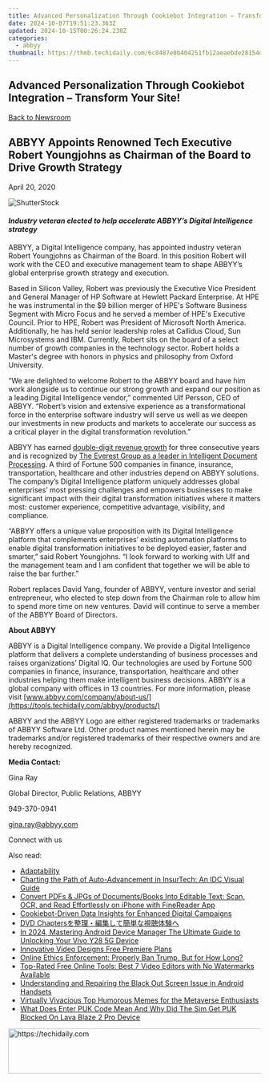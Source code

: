 ```yaml
---
title: Advanced Personalization Through Cookiebot Integration – Transform Your Site!
date: 2024-10-07T19:51:23.363Z
updated: 2024-10-15T00:26:24.238Z
categories:
  - abbyy
thumbnail: https://thmb.techidaily.com/6c8487e0b404251fb12aeaebde28154ddd618ecb4b5d51b0cd4522eee48c4e1f.jpg
---
```


## Advanced Personalization Through Cookiebot Integration – Transform Your Site!

[Back to Newsroom](https://tools.techidaily.com/abbyy/products/)

## ABBYY Appoints Renowned Tech Executive Robert Youngjohns as Chairman of the Board to Drive Growth Strategy

April 20, 2020

![ShutterStock](https://content.abbyy.com/-/media/project/abbyy/abbyy/branchtemplates/shutterstock_1272462163_1296-x-729.jpg?h=729&iar=0&w=1296)

#### _Industry veteran elected to help accelerate ABBYY’s Digital Intelligence strategy_

ABBYY, a Digital Intelligence company, has appointed industry veteran Robert Youngjohns as Chairman of the Board. In this position Robert will work with the CEO and executive management team to shape ABBYY’s global enterprise growth strategy and execution.

Based in Silicon Valley, Robert was previously the Executive Vice President and General Manager of HP Software at Hewlett Packard Enterprise. At HPE he was instrumental in the $9 billion merger of HPE's Software Business Segment with Micro Focus and he served a member of HPE's Executive Council. Prior to HPE, Robert was President of Microsoft North America. Additionally, he has held senior leadership roles at Callidus Cloud, Sun Microsystems and IBM. Currently, Robert sits on the board of a select number of growth companies in the technology sector. Robert holds a Master's degree with honors in physics and philosophy from Oxford University.

“We are delighted to welcome Robert to the ABBYY board and have him work alongside us to continue our strong growth and expand our position as a leading Digital Intelligence vendor,” commented Ulf Persson, CEO of ABBYY. “Robert’s vision and extensive experience as a transformational force in the enterprise software industry will serve us well as we deepen our investments in new products and markets to accelerate our success as a critical player in the digital transformation revolution.”

ABBYY has earned [double-digit revenue growth](https://tools.techidaily.com/abbyy/products/) for three consecutive years and is recognized by [The Everest Group as a leader in Intelligent Document Processing](https://tools.techidaily.com/abbyy/products/). A third of Fortune 500 companies in finance, insurance, transportation, healthcare and other industries depend on ABBYY solutions. The company’s Digital Intelligence platform uniquely addresses global enterprises’ most pressing challenges and empowers businesses to make significant impact with their digital transformation initiatives where it matters most: customer experience, competitive advantage, visibility, and compliance.

“ABBYY offers a unique value proposition with its Digital Intelligence platform that complements enterprises’ existing automation platforms to enable digital transformation initiatives to be deployed easier, faster and smarter,” said Robert Youngjohns. “I look forward to working with Ulf and the management team and I am confident that together we will be able to raise the bar further.”

Robert replaces David Yang, founder of ABBYY, venture investor and serial entrepreneur, who elected to step down from the Chairman role to allow him to spend more time on new ventures. David will continue to serve a member of the ABBYY Board of Directors.

**About ABBYY**

ABBYY is a Digital Intelligence company. We provide a Digital Intelligence platform that delivers a complete understanding of business processes and raises organizations’ Digital IQ. Our technologies are used by Fortune 500 companies in finance, insurance, transportation, healthcare and other industries helping them make intelligent business decisions. ABBYY is a global company with offices in 13 countries. For more information, please visit [www.abbyy.com/company/about-us/](https://tools.techidaily.com/abbyy/products/)

ABBYY and the ABBYY Logo are either registered trademarks or trademarks of ABBYY Software Ltd. Other product names mentioned herein may be trademarks and/or registered trademarks of their respective owners and are hereby recognized.

**Media Contact:**

Gina Ray

Global Director, Public Relations, ABBYY

949-370-0941

gina.ray@abbyy.com  

Connect with us

<ins class="adsbygoogle"
     style="display:block"
     data-ad-format="autorelaxed"
     data-ad-client="ca-pub-7571918770474297"
     data-ad-slot="1223367746"></ins>

<ins class="adsbygoogle"
     style="display:block"
     data-ad-client="ca-pub-7571918770474297"
     data-ad-slot="8358498916"
     data-ad-format="auto"
     data-full-width-responsive="true"></ins>

<span class="atpl-alsoreadstyle">Also read:</span>
<div><ul>
<li><a href="https://solve-manuals.techidaily.com/adaptability/"><u>Adaptability</u></a></li>
<li><a href="https://solve-manuals.techidaily.com/charting-the-path-of-auto-advancement-in-insurtech-an-idc-visual-guide/"><u>Charting the Path of Auto-Advancement in InsurTech: An IDC Visual Guide</u></a></li>
<li><a href="https://solve-manuals.techidaily.com/convert-pdfs-and-jpgs-of-documentsbooks-into-editable-text-scan-ocr-and-read-effortlessly-on-iphone-with-finereader-app/"><u>Convert PDFs & JPGs of Documents/Books Into Editable Text: Scan, OCR, and Read Effortlessly on iPhone with FineReader App</u></a></li>
<li><a href="https://solve-manuals.techidaily.com/cookiebot-driven-data-insights-for-enhanced-digital-campaigns/"><u>Cookiebot-Driven Data Insights for Enhanced Digital Campaigns</u></a></li>
<li><a href="https://win-exceptional.techidaily.com/dvd-chapters/"><u>DVD Chaptersを整理・編集して簡単な視聴体験へ</u></a></li>
<li><a href="https://unlock-android.techidaily.com/in-2024-mastering-android-device-manager-the-ultimate-guide-to-unlocking-your-vivo-y28-5g-device-by-drfone-android/"><u>In 2024, Mastering Android Device Manager The Ultimate Guide to Unlocking Your Vivo Y28 5G Device</u></a></li>
<li><a href="https://extra-lessons.techidaily.com/innovative-video-designs-free-premiere-plans/"><u>Innovative Video Designs Free Premiere Plans</u></a></li>
<li><a href="https://facebook.techidaily.com/online-ethics-enforcement-properly-ban-trump-but-for-how-long/"><u>Online Ethics Enforcement: Properly Ban Trump, But for How Long?</u></a></li>
<li><a href="https://fox-zaraz.techidaily.com/top-rated-free-online-tools-best-7-video-editors-with-no-watermarks-available/"><u>Top-Rated Free Online Tools: Best 7 Video Editors with No Watermarks Available</u></a></li>
<li><a href="https://tech-renaissance.techidaily.com/understanding-and-repairing-the-black-out-screen-issue-in-android-handsets/"><u>Understanding and Repairing the Black Out Screen Issue in Android Handsets</u></a></li>
<li><a href="https://fox-info.techidaily.com/virtually-vivacious-top-humorous-memes-for-the-metaverse-enthusiasts/"><u>Virtually Vivacious Top Humorous Memes for the Metaverse Enthusiasts</u></a></li>
<li><a href="https://sim-unlock.techidaily.com/what-does-enter-puk-code-mean-and-why-did-the-sim-get-puk-blocked-on-lava-blaze-2-pro-device-by-drfone-android/"><u>What Does Enter PUK Code Mean And Why Did The Sim Get PUK Blocked On Lava Blaze 2 Pro Device</u></a></li>
</ul></div>

<!-- affiliate ads begin -->
<a href="https://aligracehair.sjv.io/c/5597632/1997662/19272" target="_top" id="1997662">
  <img src="//a.impactradius-go.com/display-ad/19272-1997662" border="0" alt="https://techidaily.com" width="728" height="90"/>
</a>
<img height="0" width="0" src="https://aligracehair.sjv.io/i/5597632/1997662/19272" style="position:absolute;visibility:hidden;" border="0" />
<!-- affiliate ads end -->


